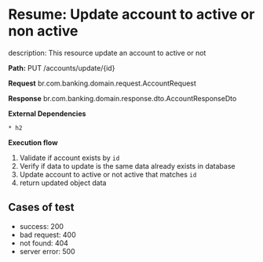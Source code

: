 # Resume: Update account to active or non active
description: This resource update an account to active or not

**Path:** PUT /accounts/update/{id}

**Request**
br.com.banking.domain.request.AccountRequest

**Response**
br.com.banking.domain.response.dto.AccountResponseDto

**External Dependencies**

	* h2
	
**Execution flow**

1. Validate if account exists by `id`
2. Verify if data to update is the same data already exists in database
3. Update account to active or not active that matches `id`
4. return updated object data

## Cases of test

* success: 200
* bad request: 400
* not found: 404
* server error: 500
